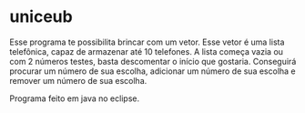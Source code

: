 # uniceub
Esse programa te possibilita brincar com um vetor. Esse vetor é uma lista telefônica, capaz de armazenar até 10 telefones. A lista começa vazia ou com 2 números testes, basta descomentar o início que gostaria.
Conseguirá procurar um número de sua escolha, adicionar um número de sua escolha e remover um número de sua escolha.

Programa feito em java no eclipse.

